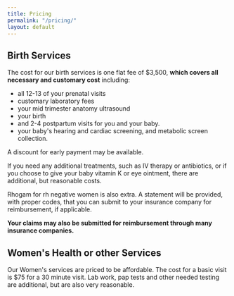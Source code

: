 ```yaml
---
title: Pricing
permalink: "/pricing/"
layout: default
---
```


## Birth Services

The cost for our birth services is one flat fee of $3,500, __which covers all necessary and customary cost__ including:
- all 12-13 of your prenatal visits
- customary laboratory fees
-  your mid trimester anatomy ultrasound
- your birth
- and 2-4 postpartum visits for you and your baby.
- your baby's hearing and cardiac screening, and metabolic screen collection.  

A discount for early payment may be available.

If you need any additional treatments, such as IV therapy or antibiotics, or if you choose to give your baby vitamin K or  eye ointment, there are additional, but reasonable costs.

Rhogam for rh negative women is also extra. A statement will be provided, with proper codes, that you can submit to your insurance company for reimbursement, if applicable.

**Your claims may also be submitted for reimbursement through many insurance companies.**

## Women's Health or other Services

Our Women's services are priced to be affordable. The cost for a basic visit is $75 for a 30 minute visit. Lab work, pap tests and other needed testing are additional, but are also very reasonable.
